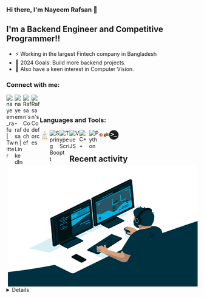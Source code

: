 ### Hi there, I'm Nayeem Rafsan 👋

## I'm a Backend Engineer and Competitive Programmer!!

- ⚡ Working in the largest Fintech company in Bangladesh
- 🥅 2024 Goals: Build more backend projects.
- 🔭 Also have a keen interest in Computer Vision.

### Connect with me:

<a href="https://twitter.com/nayeem_rafu">
<img align="left" alt="nayeem_rafu | Twitter" width="22px" src="https://cdn.jsdelivr.net/npm/simple-icons@v3/icons/twitter.svg" />
</a>
<a href="https://www.linkedin.com/in/nayeem-rafsan/">
<img align="left" alt="nayeem-rafsan | LinkedIn" width="22px" src="https://cdn.jsdelivr.net/npm/simple-icons@v3/icons/linkedin.svg" />
</a>
<a href="https://www.codechef.com/users/rafu01">
<img align="left" alt="Rafsan's Codechef" width="22px" src="https://cdn.jsdelivr.net/npm/simple-icons@v3/icons/codechef.svg" />
</a>
<a href="https://codeforces.com/profile/rafu01">
<img align="left" alt="Rafsan's Codeforces" width="22px" src="https://cdn.jsdelivr.net/npm/simple-icons@3.13.0/icons/codeforces.svg" />
</a>
<br/>
<br />

### Languages and Tools:

<img align="left" alt="Java" width="26px" src="https://raw.githubusercontent.com/github/explore/80688e429a7d4ef2fca1e82350fe8e3517d3494d/topics/java/java.png" />
<img align="left" alt="Spring Boot" width="26px" src="https://upload.wikimedia.org/wikipedia/commons/thumb/7/79/Spring_Boot.svg/120px-Spring_Boot.svg.png" />
<img align="left" alt="TypeScript" width="26px" src="https://upload.wikimedia.org/wikipedia/commons/thumb/f/f5/Typescript.svg/64px-Typescript.svg.png" />
<img align="left" alt="Vue JS" width="26px" src="https://upload.wikimedia.org/wikipedia/commons/thumb/9/95/Vue.js_Logo_2.svg/120px-Vue.js_Logo_2.svg.png" />
<img align="left" alt="C++" width="26px" src="https://upload.wikimedia.org/wikipedia/commons/thumb/1/18/ISO_C%2B%2B_Logo.svg/306px-ISO_C%2B%2B_Logo.svg.png" />
<img align="left" alt="Python" width="26px" src="https://upload.wikimedia.org/wikipedia/commons/thumb/c/c3/Python-logo-notext.svg/600px-Python-logo-notext.svg.png" />
<img align="left" alt="Git" width="26px" src="https://raw.githubusercontent.com/github/explore/80688e429a7d4ef2fca1e82350fe8e3517d3494d/topics/git/git.png" />
<img align="left" alt="Bash" width="26px" src="https://raw.githubusercontent.com/github/explore/80688e429a7d4ef2fca1e82350fe8e3517d3494d/topics/terminal/terminal.png" />
<img align="right" alt="GIF" src="https://github.com/rafu01/rafu01/blob/main/code.gif" width="500" height="320" />
<br/>
<br/>
<!--  -->

<!--START_SECTION:activity-->

## Recent activity
<details>
1. 💪 Opened PR [#13](https://github.com/TomaszWychocki/MatrixAlgorithms/pull/13) in [TomaszWychocki/MatrixAlgorithms](https://github.com/TomaszWychocki/MatrixAlgorithms)
2. 🎉 Merged PR [#128](https://github.com/amanmehara/programming/pull/128) in [amanmehara/programming](https://github.com/amanmehara/programming)
3. 💪 Merged PR [#87](https://github.com/AM1CODES/Poke-Dex/pull/87) in [AM1CODES/Poke-Dex](https://github.com/AM1CODES/Poke-Dex)
4. 🎉 Merged PR [#339](https://github.com/Py-Contributors/AlgorithmsAndDataStructure/pull/339) in [Py-Contributors/AlgorithmsAndDataStructure](https://github.com/Py-Contributors/AlgorithmsAndDataStructure)
</details>


